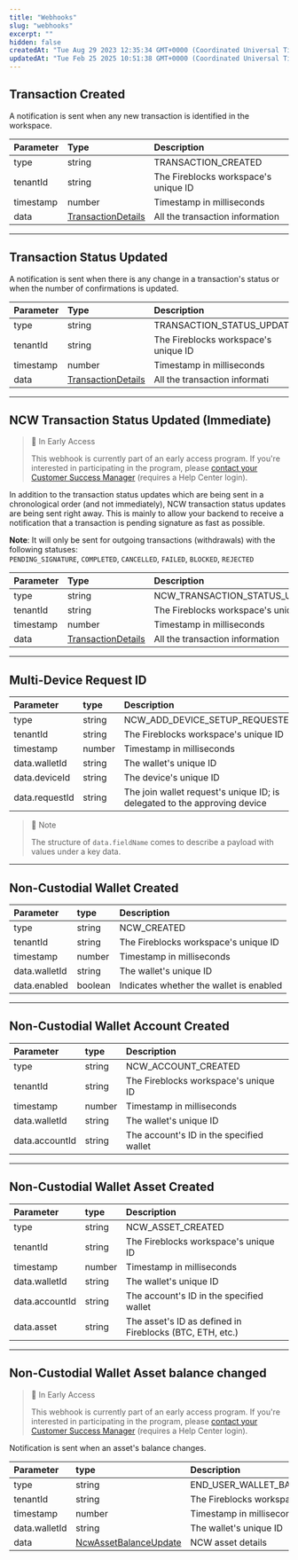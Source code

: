 ```yaml
---
title: "Webhooks"
slug: "webhooks"
excerpt: ""
hidden: false
createdAt: "Tue Aug 29 2023 12:35:34 GMT+0000 (Coordinated Universal Time)"
updatedAt: "Tue Feb 25 2025 10:51:38 GMT+0000 (Coordinated Universal Time)"
---
```

## Transaction Created

A notification is sent when any new transaction is identified in the workspace.

| Parameter | Type                                                                                                      | Description                          |
| :-------- | :-------------------------------------------------------------------------------------------------------- | :----------------------------------- |
| type      | string                                                                                                    | TRANSACTION_CREATED                  |
| tenantId  | string                                                                                                    | The Fireblocks workspace's unique ID |
| timestamp | number                                                                                                    | Timestamp in milliseconds            |
| data      | [TransactionDetails](https://developers.fireblocks.com/reference/transaction-webhooks#transactiondetails) | All the transaction information      |

***

## Transaction Status Updated

A notification is sent when there is any change in a transaction's status or when the number of confirmations is updated.

| Parameter | Type                                                                                                      | Description                          |
| :-------- | :-------------------------------------------------------------------------------------------------------- | :----------------------------------- |
| type      | string                                                                                                    | TRANSACTION_STATUS_UPDATED           |
| tenantId  | string                                                                                                    | The Fireblocks workspace's unique ID |
| timestamp | number                                                                                                    | Timestamp in milliseconds            |
| data      | [TransactionDetails](https://developers.fireblocks.com/reference/transaction-webhooks#transactiondetails) | All the transaction informati        |

***

## NCW Transaction Status Updated (Immediate)

> 🚧 In Early Access
> 
> This webhook is currently part of an early access program. If you're interested in participating in the program, please [contact your Customer Success Manager](https://support.fireblocks.io/hc/en-us/requests/new?ticket_form_id=6947882197532) (requires a Help Center login).

In addition to the transaction status updates which are being sent in a chronological order (and not immediately), NCW transaction status updates are being sent right away. This is mainly to allow your backend to receive a notification that a transaction is pending signature as fast as possible.

**Note**: It will only be sent for outgoing transactions (withdrawals) with the following statuses:  
`PENDING_SIGNATURE`, `COMPLETED`, `CANCELLED`, `FAILED`, `BLOCKED`, `REJECTED`

| Parameter | Type                                                                                                      | Description                          |
| :-------- | :-------------------------------------------------------------------------------------------------------- | :----------------------------------- |
| type      | string                                                                                                    | NCW_TRANSACTION_STATUS_UPDATED       |
| tenantId  | string                                                                                                    | The Fireblocks workspace's unique ID |
| timestamp | number                                                                                                    | Timestamp in milliseconds            |
| data      | [TransactionDetails](https://developers.fireblocks.com/reference/transaction-webhooks#transactiondetails) | All the transaction information      |

***

## Multi-Device Request ID

| Parameter      | type   | Description                                                               |
| :------------- | :----- | :------------------------------------------------------------------------ |
| type           | string | NCW_ADD_DEVICE_SETUP_REQUESTED                                            |
| tenantId       | string | The Fireblocks workspace's unique ID                                      |
| timestamp      | number | Timestamp in milliseconds                                                 |
| data.walletId  | string | The wallet's unique ID                                                    |
| data.deviceId  | string | The device's unique ID                                                    |
| data.requestId | string | The join wallet request's unique ID; is delegated to the approving device |

> 📘 Note
> 
> The structure of `data.fieldName` comes to describe a payload with values under a key data.

***

## Non-Custodial Wallet Created

| Parameter     | type    | Description                             |
| :------------ | :------ | :-------------------------------------- |
| type          | string  | NCW_CREATED                             |
| tenantId      | string  | The Fireblocks workspace's unique ID    |
| timestamp     | number  | Timestamp in milliseconds               |
| data.walletId | string  | The wallet's unique ID                  |
| data.enabled  | boolean | Indicates whether the wallet is enabled |

***

## Non-Custodial Wallet Account Created

| Parameter      | type   | Description                              |
| :------------- | :----- | :--------------------------------------- |
| type           | string | NCW_ACCOUNT_CREATED                      |
| tenantId       | string | The Fireblocks workspace's unique ID     |
| timestamp      | number | Timestamp in milliseconds                |
| data.walletId  | string | The wallet's unique ID                   |
| data.accountId | string | The account's ID in the specified wallet |

***

## Non-Custodial Wallet Asset Created

| Parameter      | type   | Description                                              |
| :------------- | :----- | :------------------------------------------------------- |
| type           | string | NCW_ASSET_CREATED                                        |
| tenantId       | string | The Fireblocks workspace's unique ID                     |
| timestamp      | number | Timestamp in milliseconds                                |
| data.walletId  | string | The wallet's unique ID                                   |
| data.accountId | string | The account's ID in the specified wallet                 |
| data.asset     | string | The asset's ID as defined in Fireblocks (BTC, ETH, etc.) |

***

## Non-Custodial Wallet Asset balance changed

> 🚧 In Early Access
> 
> This webhook is currently part of an early access program. If you're interested in participating in the program, please [contact your Customer Success Manager](https://support.fireblocks.io/hc/en-us/requests/new?ticket_form_id=6947882197532) (requires a Help Center login).

Notification is sent when an asset's balance changes.

| Parameter     | type                                                                                                   | Description                          |
| :------------ | :----------------------------------------------------------------------------------------------------- | :----------------------------------- |
| type          | string                                                                                                 | END_USER_WALLET_BALANCE_UPDATE       |
| tenantId      | string                                                                                                 | The Fireblocks workspace's unique ID |
| timestamp     | number                                                                                                 | Timestamp in milliseconds            |
| data.walletId | string                                                                                                 | The wallet's unique ID               |
| data          | [NcwAssetBalanceUpdate](https://ncw-developers.fireblocks.com/docs/data-objects#ncwassetbalanceupdate) | NCW asset details                    |
